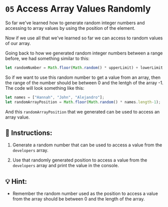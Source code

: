 # `05` Access Array Values Randomly

So far we've learned how to generate random integer numbers and accessing to array values by using the position of the element.

Now if we use all that we've learned so far we can access to random values of our array.

Going back to how we generated random integer numbers between a range before, we had something similar to this:

```js
let randomNumber = Math.floor(Math.random() * upperLimit) + lowerLimit
```

So if we want to use this random number to get a value from an array, then the range of the number should be between 0 and the lentgh of the array -1. The code will look something like this:

```js
let names = ["Hannah", "John", "Alejandro"];
let randomArrayPosition = Math.floor(Math.random() * names.length-1);
```

And this `randomArrayPosition` that we generated can be used to access an array value.

## 📝 Instructions:

1. Generate a random number that can be used to access a value from the `developers` array.

2. Use that randomly generated position to access a value from the `developers` array and print the value in the console.

## 💡 Hint:

+ Remember the random number used as the position to access a value from the array should be between 0 and the length of the array.